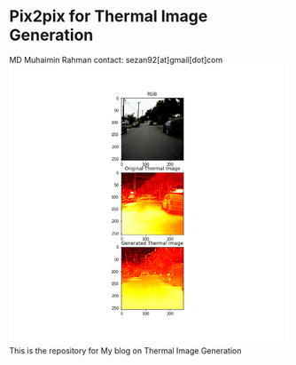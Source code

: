 # Pix2pix for Thermal Image Generation
MD Muhaimin Rahman
contact: sezan92[at]gmail[dot]com
![Image](pix2pix_results.png)
This is the repository for My blog on Thermal Image Generation